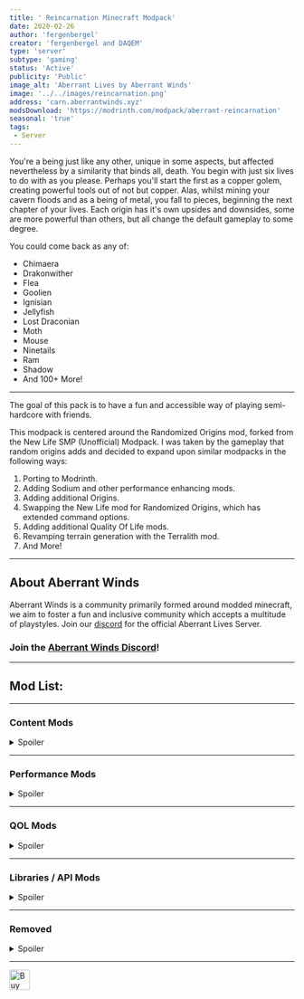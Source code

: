 ```yaml
---
title: ' Reincarnation Minecraft Modpack'
date: 2020-02-26
author: 'fergenbergel'
creator: 'fergenbergel and DAQEM'
type: 'server'
subtype: 'gaming'
status: 'Active'
publicity: 'Public'
image_alt: 'Aberrant Lives by Aberrant Winds'
image: '../../images/reincarnation.png'
address: 'carn.aberrantwinds.xyz'
modsDownload: 'https://modrinth.com/modpack/aberrant-reincarnation'
seasonal: 'true'
tags:
 - Server
---
```


You're a being just like any other, unique in some aspects, but affected nevertheless by a similarity that binds all, death. You begin with just six lives to do with as you please. Perhaps you'll start the first as a copper golem, creating powerful tools out of not but copper. Alas, whilst mining your cavern floods and as a being of metal, you fall to pieces, beginning the next chapter of your lives. Each origin has it's own upsides and downsides, some are more powerful than others, but all change the default gameplay to some degree.

You could come back as any of:

- Chimaera
- Drakonwither
- Flea
- Goolien
- Ignisian
- Jellyfish
- Lost Draconian
- Moth
- Mouse
- Ninetails
- Ram
- Shadow
- And 100+ More!

---

The goal of this pack is to have a fun and accessible way of playing semi-hardcore with friends.

This modpack is centered around the Randomized Origins mod, forked from the New Life SMP (Unofficial) Modpack. I was taken by the gameplay that random origins adds and decided to expand upon similar modpacks in the following ways:
<ol>
<li>Porting to Modrinth.</li>
<li>Adding Sodium and other performance enhancing mods.</li>
<li>Adding additional Origins.</li>
<li>Swapping the New Life mod for Randomized Origins, which has extended command options.</li>
<li>Adding additional Quality Of Life mods.</li>
<li>Revamping terrain generation with the Terralith mod.</li>
<li>And More!</li>
</ol>

---

## About Aberrant Winds

Aberrant Winds is a community primarily formed around modded minecraft, we aim to foster a fun and inclusive community which accepts a multitude of playstyles. Join our [discord](https://discord.gg/Yq7n97f) for the official Aberrant Lives Server.

### Join the [Aberrant Winds Discord](https://discord.gg/Yq7n97f)!

---

## Mod List:

---
### Content Mods
<details>
<summary>Spoiler</summary>

- Adapted Origins: https://modrinth.com/mod/adapted-origins
- Adorn: https://modrinth.com/mod/adorn
- Ambient Sounds: https://modrinth.com/mod/ambientsounds
- Beautify: https://modrinth.com/mod/beautify-refabricated
- Better Combat: https://modrinth.com/mod/better-combat
- Better End: https://modrinth.com/mod/betterend
- Better Nether: https://modrinth.com/mod/betternether
- Botany Pots: https://modrinth.com/mod/botany-pots
- Botany Trees: https://modrinth.com/mod/botany-trees
- Chef's Delight: https://modrinth.com/mod/chefs-delight
- Comforts: https://modrinth.com/mod/comforts
- Convenient Decor: https://modrinth.com/mod/convenient-decor
- Cosmetic Armor: https://modrinth.com/mod/cosmetic-armor
- Create: https://modrinth.com/mod/create-fabric
- Create Deco: https://www.curseforge.com/minecraft/mc-mods/create-deco
- Create Slice & Dice: https://modrinth.com/mod/slice-and-dice
- Create: Origins: https://modrinth.com/mod/create-origins
- Creeper Overhaul: https://modrinth.com/mod/creeper-overhaul
- Critters and Companions: https://modrinth.com/mod/critters-and-companions
- ChoiceTheorem's Overhauled Villages: https://modrinth.com/mod/ct-overhaul-village
- CTOV - Villagers Plus Compat: https://modrinth.com/datapack/ctov-villagers-plus-compat
- CTOV - Farmer's Delight Compat: https://modrinth.com/datapack/ctov-farmers-delight-compat
- CTOV - Friends & Foes Compat: https://modrinth.com/datapack/ctov-friends-and-foes-compat
- CTOV - Beautify Compat: https://modrinth.com/datapack/ctov-beautify-compat
- CTOV - Chef's Delight Compat: https://modrinth.com/datapack/ctov-chefs-delight-compat
- Dramatic Doors: https://modrinth.com/mod/dramatic-doors
- Extra Alchemy: https://modrinth.com/mod/extraalchemy
- Extra Origins: https://modrinth.com/mod/extra-origins
- Fabric Waystones: https://modrinth.com/mod/fwaystones
- Farmer's Delight: https://modrinth.com/mod/farmers-delight-fabric
- Friends & Foes: https://modrinth.com/mod/friends-and-foes
- Friends & Foes - Beekeeper Hut: https://modrinth.com/mod/friends-and-foes-beekeeper-hut-fabric
- Friends & Foes - Flowery Mooblooms: https://modrinth.com/mod/friends-and-foes-flowery-mooblooms-fabric
- Geophilic: https://modrinth.com/datapack/geophilic
- Gravestones: https://modrinth.com/mod/gravestones
- Greater Eye of Ender: https://www.curseforge.com/minecraft/mc-mods/greater-eye-of-ender-fabric
- Grounded Origins: https://modrinth.com/mod/grounded-origins
- Hearth and Home: https://www.curseforge.com/minecraft/mc-mods/hearth-and-home
- Immersive Armors: https://modrinth.com/mod/immersive-armors
- Immersive Paintings: https://modrinth.com/mod/immersive-paintings
- Let's Do: Beachparty: https://modrinth.com/mod/lets-do-beachparty
- Lootr: https://www.curseforge.com/minecraft/mc-mods/lootr-fabric
- Mob Origins: https://modrinth.com/mod/moborigins
- More Mob Variants: https://modrinth.com/mod/more-mob-variants
- More Slabs, Stairs, and Walls: https://modrinth.com/mod/more-slabs-stairs-and-walls
- More Totems: https://modrinth.com/mod/more-totems-of-undying
- Night Lights: https://modrinth.com/mod/nightlights
- Not Enough Animations: https://modrinth.com/mod/not-enough-animations
- Origins: https://modrinth.com/mod/origins
- Origins Randomizer: https://modrinth.com/mod/origins-randomiser
- Origins++: https://modrinth.com/mod/origins-plus-plus
- Origins: Umbrellas: https://modrinth.com/mod/origins-umbrellas
- Pack It up!: https://modrinth.com/mod/pack-it-up
- Paladin's Furniture: https://modrinth.com/mod/paladins-furniture
- Rat's Mischief: https://modrinth.com/mod/rats-mischief
- Repurposed Structures: https://modrinth.com/mod/repurposed-structures-fabric
- Stoneworks: https://modrinth.com/mod/stoneworks
- Terralith: https://modrinth.com/mod/terralith
- This Rocks!: https://modrinth.com/mod/this-rocks
- Too Many Origins: https://modrinth.com/mod/toomanyorigins
- Traveler's Titles: https://modrinth.com/mod/travelers-titles
- Trinkets: https://modrinth.com/mod/trinkets
- Villagers Plus: https://modrinth.com/mod/villagersplus
- When Dungeons Arise: https://modrinth.com/mod/when-dungeons-arise
- YUNG's Better Desert Temples: https://modrinth.com/mod/yungs-better-desert-temples
- YUNG's Better Dungeons: https://modrinth.com/mod/yungs-better-dungeons
- YUNG's Better Mineshafts: https://modrinth.com/mod/yungs-better-mineshafts
- YUNG's Better Nether Fortresses: https://modrinth.com/mod/yungs-better-nether-fortresses
- YUNG's Better Ocean Monuments: https://modrinth.com/mod/yungs-better-ocean-monuments
- YUNG's Better Strongholds: https://modrinth.com/mod/yungs-better-strongholds
- YUNG's Better Witch Huts: https://modrinth.com/mod/yungs-better-witch-huts
- YUNG's Bridges: https://modrinth.com/mod/yungs-bridges
- YUNG's Extras: https://modrinth.com/mod/yungs-extras
</details>

---
### Performance Mods
<details>
<summary>Spoiler</summary>

- Chunky: https://modrinth.com/plugin/chunky
- Clumps: https://modrinth.com/mod/clumps
- Concurrent Chunk Management Engine: https://modrinth.com/mod/c2me-fabric
- Entity Culling: https://modrinth.com/mod/entityculling
- FerriteCore: https://modrinth.com/mod/ferrite-core
- Indium: https://modrinth.com/mod/indium
- Iris: https://modrinth.com/mod/iris
- Krypton: https://modrinth.com/mod/krypton
- LazyDFU: https://modrinth.com/mod/lazydfu
- Lithium: https://modrinth.com/mod/lithium
- Memory Leak Fix: https://modrinth.com/mod/memoryleakfix
- Phosphor: https://modrinth.com/mod/phosphor
- Sodium: https://modrinth.com/mod/sodium
- Spark: https://modrinth.com/mod/spark
- Very Many Players: https://modrinth.com/mod/vmp-fabric
- XLPackets: https://www.curseforge.com/minecraft/mc-mods/xl-packets
</details>

---
### QOL Mods
<details>
<summary>Spoiler</summary>

- Auth Me: https://modrinth.com/mod/auth-me
- Bad Packets: https://modrinth.com/mod/badpackets
- BCLib: https://modrinth.com/mod/bclib
- Better Advancements: https://modrinth.com/mod/better-advancements
- Better F3: https://modrinth.com/mod/betterf3
- Bobby: https://modrinth.com/mod/bobby
- Chat Heads: https://modrinth.com/mod/chat-heads
- Configured: https://www.curseforge.com/minecraft/mc-mods/configured
- Controlling: https://modrinth.com/mod/controlling
- Inventory Profiles Next: https://modrinth.com/mod/inventory-profiles-next
- Just Enough Items: https://modrinth.com/mod/jei
- Lamb Dynamic Lights: https://modrinth.com/mod/lambdynamiclights
- Leaf Decay: https://www.curseforge.com/minecraft/mc-mods/leaf-decay
- Litematica: https://www.curseforge.com/minecraft/mc-mods/litematica
- Mod Menu: https://modrinth.com/mod/modmenu
- Mouse Tweaks: https://modrinth.com/mod/mouse-tweaks
- No Chat Reports: https://modrinth.com/mod/no-chat-reports
- OPAC Create Mod Support: https://modrinth.com/mod/opac-fabric-create-support
- Open Parties and Claims: https://modrinth.com/mod/open-parties-and-claims
- Simple Voice Chat: https://modrinth.com/plugin/simple-voice-chat
- Tree Harvester: https://modrinth.com/mod/tree-harvester
- wthit: https://modrinth.com/mod/wthit
- Xaero's Minimap: https://modrinth.com/mod/xaeros-minimap
- Xaero's Worldmap: https://modrinth.com/mod/xaeros-world-map
- Zoomify: https://modrinth.com/mod/zoomify
</details>

---
### Libraries / API Mods
<details>
<summary>Spoiler</summary>

- Architectury: https://modrinth.com/mod/architectury-api
- Bookshelf: https://modrinth.com/mod/bookshelf-lib
- Cloth Config V8: https://modrinth.com/mod/cloth-config
- Collective: https://modrinth.com/mod/collective
- CreativeCore: https://modrinth.com/mod/creativecore
- Fabric API: https://modrinth.com/mod/fabric-api
- Fabric Language Kotlin: https://modrinth.com/mod/fabric-language-kotlin
- Forge Config API Port: https://modrinth.com/mod/forge-config-api-port
- Geckolib: https://modrinth.com/mod/geckolib
- libIPN: https://modrinth.com/mod/libipn
- Lets Do API: https://modrinth.com/mod/do-api
- MaLiLib: https://www.curseforge.com/minecraft/mc-mods/malilib
- MidnightLib: https://modrinth.com/mod/midnightlib
- owo: https://modrinth.com/mod/owo-lib
- Patchouli: https://modrinth.com/mod/patchouli
- Pehkui: https://modrinth.com/mod/pehkui
- Puzzles Lib: https://modrinth.com/mod/puzzles-lib
- Resourceful Lib: https://modrinth.com/mod/resourceful-lib
- Resourceful Config: https://modrinth.com/mod/resourceful-config
- Yet Another Config Lib: https://modrinth.com/mod/yacl
- YUNG's API: https://modrinth.com/mod/yungs-api
</details>

---
### Removed

<details>
<summary>Spoiler</summary>

- BH Menu: https://modrinth.com/mod/bisect-mod
- New Life: https://www.curseforge.com/minecraft/mc-mods/new-life
- Better Villages: https://www.curseforge.com/minecraft/mc-mods/better-village-forge
- Library Ferret: https://www.curseforge.com/minecraft/mc-mods/library-ferret-fabric
- War Hammers Mod: https://www.curseforge.com/minecraft/mc-mods/war-hammers-forge-and-fabric
- Animal Origins: https://www.curseforge.com/minecraft/mc-mods/animal-origins
- Traverse: https://modrinth.com/mod/traverse
- TerraBlender: https://modrinth.com/mod/terrablender
- FreeCam: https://legacy.curseforge.com/minecraft/mc-mods/free-cam
- Inventory Sorting: https://legacy.curseforge.com/minecraft/mc-mods/inventory-sorting
</details>

---

<a href='https://ko-fi.com/A0A2I5YT7' target='_blank'><img height='36' style='border:0px;height:36px;' src='https://storage.ko-fi.com/cdn/kofi1.png?v=3' border='0' alt='Buy Me a Coffee at ko-fi.com' /></a>